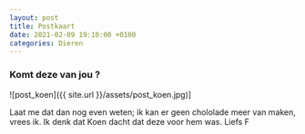 ```yaml
---
layout: post
title: Postkaart
date: 2021-02-09 19:10:00 +0100
categories: Dieren
---
```


### Komt deze van jou ?

![post_koen]({{ site.url }}/assets/post_koen.jpg)]

Laat me dat dan nog even weten; ik kan er geen chololade meer van maken, vrees ik. Ik denk dat Koen dacht dat deze voor hem was. Liefs F